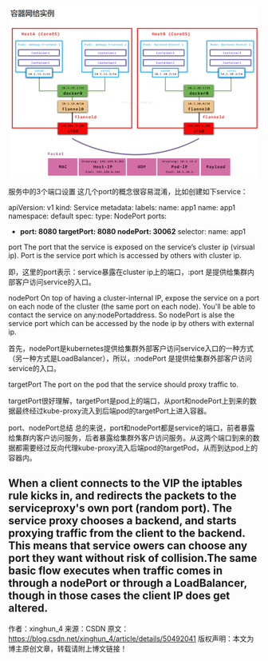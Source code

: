 ![port](./../images/port.png)

服务中的3个端口设置
这几个port的概念很容易混淆，比如创建如下service：

apiVersion: v1
kind: Service
metadata:
  labels:
    name: app1
  name: app1
  namespace: default
spec:
  type: NodePort
  ports:
  - <strong>port: 8080
    targetPort: 8080
    nodePort: 30062</strong>
  selector:
    name: app1

port
The port that the service is exposed on the service’s cluster ip (virsual ip). Port is the service port which is accessed by others with cluster ip.

即，这里的port表示：service暴露在cluster ip上的端口，<cluster ip>:port 是提供给集群内部客户访问service的入口。

nodePort
On top of having a cluster-internal IP, expose the service on a port on each node of the cluster (the same port on each node). You'll be able to contact the service on any<nodeIP>:nodePortaddress. So nodePort is alse the service port which can be accessed by the node ip by others with external ip.

首先，nodePort是kubernetes提供给集群外部客户访问service入口的一种方式（另一种方式是LoadBalancer），所以，<nodeIP>:nodePort 是提供给集群外部客户访问service的入口。

targetPort
The port on the pod that the service should proxy traffic to.

targetPort很好理解，targetPort是pod上的端口，从port和nodePort上到来的数据最终经过kube-proxy流入到后端pod的targetPort上进入容器。

port、nodePort总结
总的来说，port和nodePort都是service的端口，前者暴露给集群内客户访问服务，后者暴露给集群外客户访问服务。从这两个端口到来的数据都需要经过反向代理kube-proxy流入后端pod的targetPod，从而到达pod上的容器内。

When a client connects to the VIP the iptables rule kicks in, and redirects the packets to the serviceproxy's own port (random port). The service proxy chooses a backend, and starts proxying traffic from the client to the backend. This means that service owers can choose any port they want without risk of collision.The same basic flow executes when traffic comes in through a nodePort or through a LoadBalancer, though in those cases the client IP does get altered.
--------------------- 
作者：xinghun_4 
来源：CSDN 
原文：https://blog.csdn.net/xinghun_4/article/details/50492041 
版权声明：本文为博主原创文章，转载请附上博文链接！
